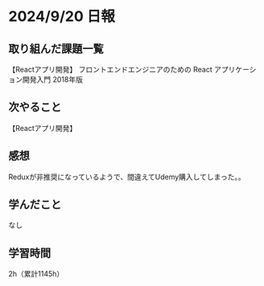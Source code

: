 # 2024/9/20 日報
## 取り組んだ課題一覧
【Reactアプリ開発】
フロントエンドエンジニアのための React アプリケーション開発入門 2018年版


## 次やること
【Reactアプリ開発】

## 感想
Reduxが非推奨になっているようで、間違えてUdemy購入してしまった。。

## 学んだこと
なし

## 学習時間
2h（累計1145h）

